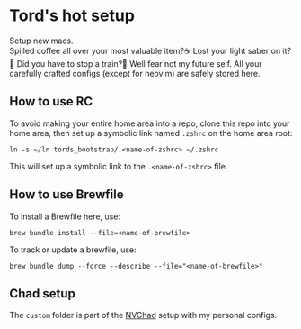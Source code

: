 # Tord's hot setup
Setup new macs. <br> Spilled coffee all over your most valuable item?☕️ Lost your light saber on it?🔦 Did you have to stop a train?🚂 Well fear not my future self. All your carefully crafted configs (except for neovim) are safely stored here.

## How to use RC
To avoid making your entire home area into a repo, clone this repo into your home area, then set up a symbolic link named `.zshrc` on the home area root:

`ln -s ~/ln tords_bootstrap/.<name-of-zshrc> ~/.zshrc`

This will set up a symbolic link to the `.<name-of-zshrc>` file.

## How to use Brewfile
To install a Brewfile here, use:

`brew bundle install --file=<name-of-brewfile>`

To track or update a brewfile, use:

`brew bundle dump --force --describe --file="<name-of-brewfile>"`

## Chad setup
The `custom` folder is part of the [NVChad](https://github.com/NvChad/NvChad) setup with my personal configs.
